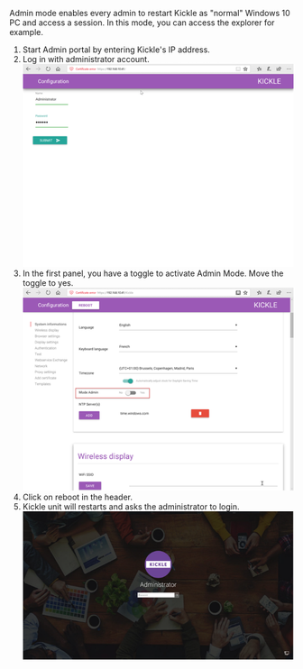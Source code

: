 <!--
    Page : Manage/Start in admin mode
    Author : Alexis CONIA
    Latest Update : 02/11/2017
    Confidential : No
	Partner : No
	Public : Yes
    Version : 1.0
-->
Admin mode enables every admin to restart Kickle as "normal" Windows 10 PC and access a session. In this mode, you can access the explorer for example.

1. Start Admin portal by entering Kickle's IP address.
2. Log in with administrator account.
<span style="display:block;text-align:center">![Admin Home](../img/admin-home.png)</span>
3. In the first panel, you have a toggle to activate Admin Mode. Move the toggle to yes.
<span style="display:block;text-align:center">![Admin Mode Toggle](../img/admin-mode-toggle.png)</span>
4. Click on reboot in the header.
5. Kickle unit will restarts and asks the administrator to login.
<span style="display:block;text-align:center">![Admin Login](../img/admin-login.png)</span>